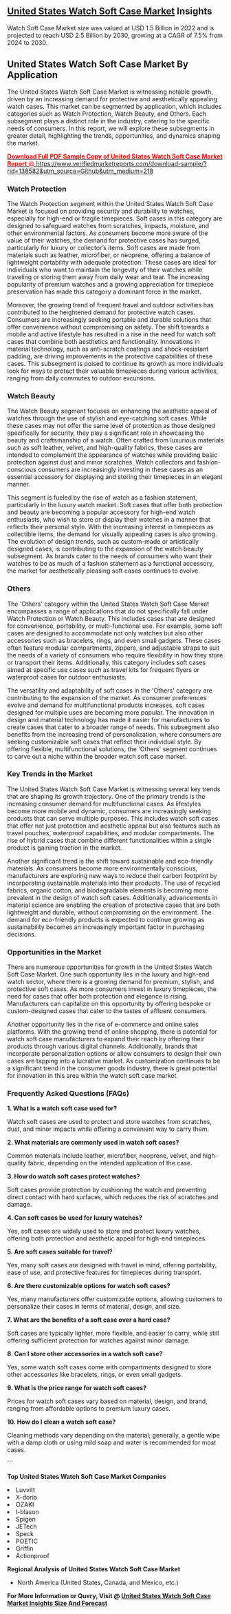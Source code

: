 <h2><a href="https://www.verifiedmarketreports.com/download-sample/?rid=138582&amp;utm_source=Github&amp;utm_medium=218" target="_blank">United States Watch Soft Case Market</a> Insights</h2><p>Watch Soft Case Market size was valued at USD 1.5 Billion in 2022 and is projected to reach USD 2.5 Billion by 2030, growing at a CAGR of 7.5% from 2024 to 2030.</p><p> <h2>United States Watch Soft Case Market By Application</h2> <p>The United States Watch Soft Case Market is witnessing notable growth, driven by an increasing demand for protective and aesthetically appealing watch cases. This market can be segmented by application, which includes categories such as Watch Protection, Watch Beauty, and Others. Each subsegment plays a distinct role in the industry, catering to the specific needs of consumers. In this report, we will explore these subsegments in greater detail, highlighting the trends, opportunities, and dynamics shaping the market.</p> <p><a href="#"><p><span class=""><span style="color: #ff0000;"><strong>Download Full PDF Sample Copy of United States Watch Soft Case Market Report</strong> @ </span><a href="https://www.verifiedmarketreports.com/download-sample/?rid=138582&amp;utm_source=Github&amp;utm_medium=218" target="_blank">https://www.verifiedmarketreports.com/download-sample/?rid=138582&amp;utm_source=Github&amp;utm_medium=218</a></span></p></a></p> <h3>Watch Protection</h3> <p>The Watch Protection segment within the United States Watch Soft Case Market is focused on providing security and durability to watches, especially for high-end or fragile timepieces. Soft cases in this category are designed to safeguard watches from scratches, impacts, moisture, and other environmental factors. As consumers become more aware of the value of their watches, the demand for protective cases has surged, particularly for luxury or collector’s items. Soft cases are made from materials such as leather, microfiber, or neoprene, offering a balance of lightweight portability with adequate protection. These cases are ideal for individuals who want to maintain the longevity of their watches while traveling or storing them away from daily wear and tear. The increasing popularity of premium watches and a growing appreciation for timepiece preservation has made this category a dominant force in the market.</p> <p>Moreover, the growing trend of frequent travel and outdoor activities has contributed to the heightened demand for protective watch cases. Consumers are increasingly seeking portable and durable solutions that offer convenience without compromising on safety. The shift towards a mobile and active lifestyle has resulted in a rise in the need for watch soft cases that combine both aesthetics and functionality. Innovations in material technology, such as anti-scratch coatings and shock-resistant padding, are driving improvements in the protective capabilities of these cases. This subsegment is poised to continue its growth as more individuals look for ways to protect their valuable timepieces during various activities, ranging from daily commutes to outdoor excursions.</p> <h3>Watch Beauty</h3> <p>The Watch Beauty segment focuses on enhancing the aesthetic appeal of watches through the use of stylish and eye-catching soft cases. While these cases may not offer the same level of protection as those designed specifically for security, they play a significant role in showcasing the beauty and craftsmanship of a watch. Often crafted from luxurious materials such as soft leather, velvet, and high-quality fabrics, these cases are intended to complement the appearance of watches while providing basic protection against dust and minor scratches. Watch collectors and fashion-conscious consumers are increasingly investing in these cases as an essential accessory for displaying and storing their timepieces in an elegant manner.</p> <p>This segment is fueled by the rise of watch as a fashion statement, particularly in the luxury watch market. Soft cases that offer both protection and beauty are becoming a popular accessory for high-end watch enthusiasts, who wish to store or display their watches in a manner that reflects their personal style. With the increasing interest in timepieces as collectible items, the demand for visually appealing cases is also growing. The evolution of design trends, such as custom-made or artistically designed cases, is contributing to the expansion of the watch beauty subsegment. As brands cater to the needs of consumers who want their watches to be as much of a fashion statement as a functional accessory, the market for aesthetically pleasing soft cases continues to evolve.</p> <h3>Others</h3> <p>The 'Others' category within the United States Watch Soft Case Market encompasses a range of applications that do not specifically fall under Watch Protection or Watch Beauty. This includes cases that are designed for convenience, portability, or multi-functional use. For example, some soft cases are designed to accommodate not only watches but also other accessories such as bracelets, rings, and even small gadgets. These cases often feature modular compartments, zippers, and adjustable straps to suit the needs of a variety of consumers who require flexibility in how they store or transport their items. Additionally, this category includes soft cases aimed at specific use cases such as travel kits for frequent flyers or waterproof cases for outdoor enthusiasts.</p> <p>The versatility and adaptability of soft cases in the 'Others' category are contributing to the expansion of the market. As consumer preferences evolve and demand for multifunctional products increases, soft cases designed for multiple uses are becoming more popular. The innovation in design and material technology has made it easier for manufacturers to create cases that cater to a broader range of needs. This subsegment also benefits from the increasing trend of personalization, where consumers are seeking customizable soft cases that reflect their individual style. By offering flexible, multifunctional solutions, the 'Others' segment continues to carve out a niche within the broader watch soft case market.</p> <h3>Key Trends in the Market</h3> <p>The United States Watch Soft Case Market is witnessing several key trends that are shaping its growth trajectory. One of the primary trends is the increasing consumer demand for multifunctional cases. As lifestyles become more mobile and dynamic, consumers are increasingly seeking products that can serve multiple purposes. This includes watch soft cases that offer not just protection and aesthetic appeal but also features such as travel pouches, waterproof capabilities, and modular compartments. The rise of hybrid cases that combine different functionalities within a single product is gaining traction in the market.</p> <p>Another significant trend is the shift toward sustainable and eco-friendly materials. As consumers become more environmentally conscious, manufacturers are exploring new ways to reduce their carbon footprint by incorporating sustainable materials into their products. The use of recycled fabrics, organic cotton, and biodegradable elements is becoming more prevalent in the design of watch soft cases. Additionally, advancements in material science are enabling the creation of protective cases that are both lightweight and durable, without compromising on the environment. The demand for eco-friendly products is expected to continue growing as sustainability becomes an increasingly important factor in purchasing decisions.</p> <h3>Opportunities in the Market</h3> <p>There are numerous opportunities for growth in the United States Watch Soft Case Market. One such opportunity lies in the luxury and high-end watch sector, where there is a growing demand for premium, stylish, and protective soft cases. As more consumers invest in luxury timepieces, the need for cases that offer both protection and elegance is rising. Manufacturers can capitalize on this opportunity by offering bespoke or custom-designed cases that cater to the tastes of affluent consumers.</p> <p>Another opportunity lies in the rise of e-commerce and online sales platforms. With the growing trend of online shopping, there is potential for watch soft case manufacturers to expand their reach by offering their products through various digital channels. Additionally, brands that incorporate personalization options or allow consumers to design their own cases are tapping into a lucrative market. As customization continues to be a significant trend in the consumer goods industry, there is great potential for innovation in this area within the watch soft case market.</p> <h3>Frequently Asked Questions (FAQs)</h3> <p><strong>1. What is a watch soft case used for?</strong></p> <p>Watch soft cases are used to protect and store watches from scratches, dust, and minor impacts while offering a convenient way to carry them.</p> <p><strong>2. What materials are commonly used in watch soft cases?</strong></p> <p>Common materials include leather, microfiber, neoprene, velvet, and high-quality fabric, depending on the intended application of the case.</p> <p><strong>3. How do watch soft cases protect watches?</strong></p> <p>Soft cases provide protection by cushioning the watch and preventing direct contact with hard surfaces, which reduces the risk of scratches and damage.</p> <p><strong>4. Can soft cases be used for luxury watches?</strong></p> <p>Yes, soft cases are widely used to store and protect luxury watches, offering both protection and aesthetic appeal for high-end timepieces.</p> <p><strong>5. Are soft cases suitable for travel?</strong></p> <p>Yes, many soft cases are designed with travel in mind, offering portability, ease of use, and protective features for timepieces during transport.</p> <p><strong>6. Are there customizable options for watch soft cases?</strong></p> <p>Yes, many manufacturers offer customizable options, allowing customers to personalize their cases in terms of material, design, and size.</p> <p><strong>7. What are the benefits of a soft case over a hard case?</strong></p> <p>Soft cases are typically lighter, more flexible, and easier to carry, while still offering sufficient protection for watches against minor damage.</p> <p><strong>8. Can I store other accessories in a watch soft case?</strong></p> <p>Yes, some watch soft cases come with compartments designed to store other accessories like bracelets, rings, or even small gadgets.</p> <p><strong>9. What is the price range for watch soft cases?</strong></p> <p>Prices for watch soft cases vary based on material, design, and brand, ranging from affordable options to premium luxury cases.</p> <p><strong>10. How do I clean a watch soft case?</strong></p> <p>Cleaning methods vary depending on the material; generally, a gentle wipe with a damp cloth or using mild soap and water is recommended for most cases.</p> ```</p><p><strong>Top United States Watch Soft Case Market Companies</strong></p><div data-test-id=""><p><li>Luvvitt</li><li> X-doria</li><li> OZAKI</li><li> I-blason</li><li> Spigen</li><li> JETech</li><li> Speck</li><li> POETIC</li><li> Griffin</li><li> Actionproof</li></p><div><strong>Regional Analysis of&nbsp;United States Watch Soft Case Market</strong></div><ul><li dir="ltr"><p dir="ltr">North America&nbsp;(United States, Canada, and Mexico, etc.)</p></li></ul><p><strong>For More Information or Query, Visit @&nbsp;</strong><strong><a href="https://www.verifiedmarketreports.com/product/global-watch-soft-case-market-report-2019-competitive-landscape-trends-and-opportunities/?utm_source=Github&amp;utm_medium=218" target="_blank">United States Watch Soft Case Market Insights Size And Forecast</a></strong></p></div>
